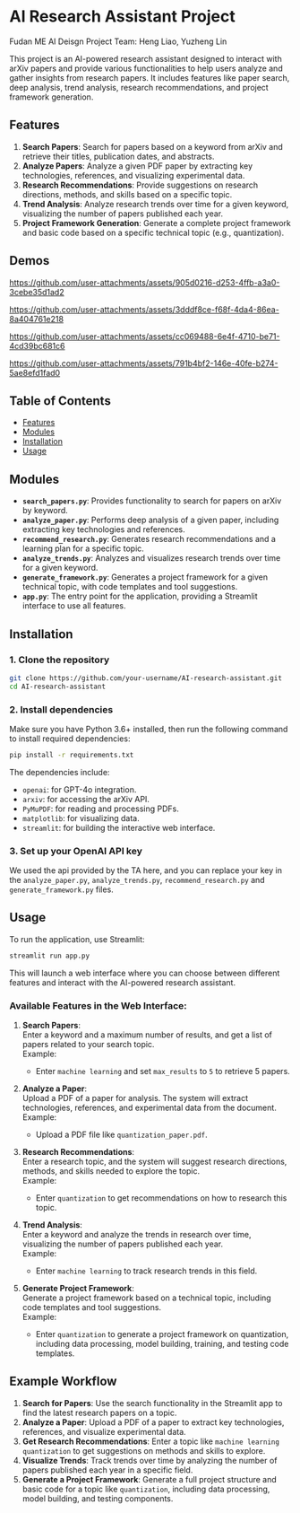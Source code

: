 # AI Research Assistant Project

Fudan ME AI Deisgn Project
Team: Heng Liao, Yuzheng Lin

This project is an AI-powered research assistant designed to interact with arXiv papers and provide various functionalities to help users analyze and gather insights from research papers. It includes features like paper search, deep analysis, trend analysis, research recommendations, and project framework generation.

## Features

1. **Search Papers**: Search for papers based on a keyword from arXiv and retrieve their titles, publication dates, and abstracts.
2. **Analyze Papers**: Analyze a given PDF paper by extracting key technologies, references, and visualizing experimental data.
3. **Research Recommendations**: Provide suggestions on research directions, methods, and skills based on a specific topic.
4. **Trend Analysis**: Analyze research trends over time for a given keyword, visualizing the number of papers published each year.
5. **Project Framework Generation**: Generate a complete project framework and basic code based on a specific technical topic (e.g., quantization).

## Demos

https://github.com/user-attachments/assets/905d0216-d253-4ffb-a3a0-3cebe35d1ad2

https://github.com/user-attachments/assets/3dddf8ce-f68f-4da4-86ea-8a404761e218

https://github.com/user-attachments/assets/cc069488-6e4f-4710-be71-4cd39bc681c6

https://github.com/user-attachments/assets/791b4bf2-146e-40fe-b274-5ae8efd1fad0





## Table of Contents

- [Features](#features)
- [Modules](#modules)
- [Installation](#installation)
- [Usage](#usage)

## Modules

- **`search_papers.py`**: Provides functionality to search for papers on arXiv by keyword.
- **`analyze_paper.py`**: Performs deep analysis of a given paper, including extracting key technologies and references.
- **`recommend_research.py`**: Generates research recommendations and a learning plan for a specific topic.
- **`analyze_trends.py`**: Analyzes and visualizes research trends over time for a given keyword.
- **`generate_framework.py`**: Generates a project framework for a given technical topic, with code templates and tool suggestions.
- **`app.py`**: The entry point for the application, providing a Streamlit interface to use all features.

## Installation

### 1. Clone the repository

```bash
git clone https://github.com/your-username/AI-research-assistant.git
cd AI-research-assistant
```

### 2. Install dependencies

Make sure you have Python 3.6+ installed, then run the following command to install required dependencies:

```bash
pip install -r requirements.txt
```

The dependencies include:
- `openai`: for GPT-4o integration.
- `arxiv`: for accessing the arXiv API.
- `PyMuPDF`: for reading and processing PDFs.
- `matplotlib`: for visualizing data.
- `streamlit`: for building the interactive web interface.

### 3. Set up your OpenAI API key

We used the api provided by the TA here, and you can replace your key in the `analyze_paper.py`, `analyze_trends.py`, `recommend_research.py` and `generate_framework.py` files.

## Usage

To run the application, use Streamlit:

```bash
streamlit run app.py
```

This will launch a web interface where you can choose between different features and interact with the AI-powered research assistant.

### Available Features in the Web Interface:

1. **Search Papers**:  
   Enter a keyword and a maximum number of results, and get a list of papers related to your search topic.  
   Example:  
   - Enter `machine learning` and set `max_results` to `5` to retrieve 5 papers.

2. **Analyze a Paper**:  
   Upload a PDF of a paper for analysis. The system will extract technologies, references, and experimental data from the document.  
   Example:  
   - Upload a PDF file like `quantization_paper.pdf`.

3. **Research Recommendations**:  
   Enter a research topic, and the system will suggest research directions, methods, and skills needed to explore the topic.  
   Example:  
   - Enter `quantization` to get recommendations on how to research this topic.

4. **Trend Analysis**:  
   Enter a keyword and analyze the trends in research over time, visualizing the number of papers published each year.  
   Example:  
   - Enter `machine learning` to track research trends in this field.

5. **Generate Project Framework**:  
   Generate a project framework based on a technical topic, including code templates and tool suggestions.  
   Example:  
   - Enter `quantization` to generate a project framework on quantization, including data processing, model building, training, and testing code templates.

## Example Workflow

1. **Search for Papers**: Use the search functionality in the Streamlit app to find the latest research papers on a topic.
2. **Analyze a Paper**: Upload a PDF of a paper to extract key technologies, references, and visualize experimental data.
3. **Get Research Recommendations**: Enter a topic like `machine learning quantization` to get suggestions on methods and skills to explore.
4. **Visualize Trends**: Track trends over time by analyzing the number of papers published each year in a specific field.
5. **Generate a Project Framework**: Generate a full project structure and basic code for a topic like `quantization`, including data processing, model building, and testing components.
